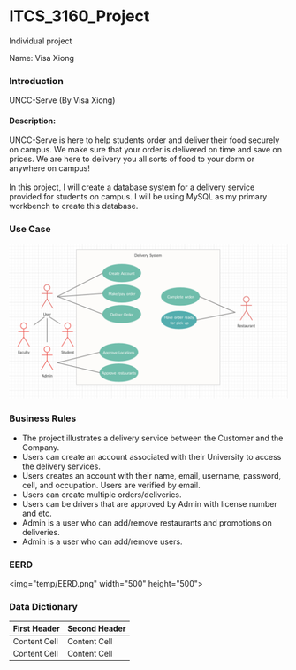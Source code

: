 # ITCS_3160_Project

Individual project

Name: Visa Xiong

### Introduction
UNCC-Serve (By Visa Xiong)

#### Description:
UNCC-Serve is here to help students order and deliver their food securely on campus. We make sure that your order is delivered on time and save on prices. We are here to delivery you all sorts of food to your dorm or anywhere on campus! <br />
<br /> In this project, I will create a database system for a delivery service provided for students on campus. I will be using MySQL as my primary workbench to create this database.
  
### Use Case
![Image](temp/use_case.png)

### Business Rules
- The project illustrates a delivery service between the Customer and the Company.
- Users can create an account associated with their University to access the delivery services.
- Users creates an account with their name, email, username, password, cell, and occupation. Users are verified by email.
- Users can create multiple orders/deliveries.
- Users can be drivers that are approved by Admin with license number and etc.
- Admin is a user who can add/remove restaurants and promotions on deliveries.
- Admin is a user who can add/remove users.

### EERD
<img="temp/EERD.png" width="500" height="500">

### Data Dictionary

| First Header  | Second Header |
| ------------- | ------------- |
| Content Cell  | Content Cell  |
| Content Cell  | Content Cell  |

